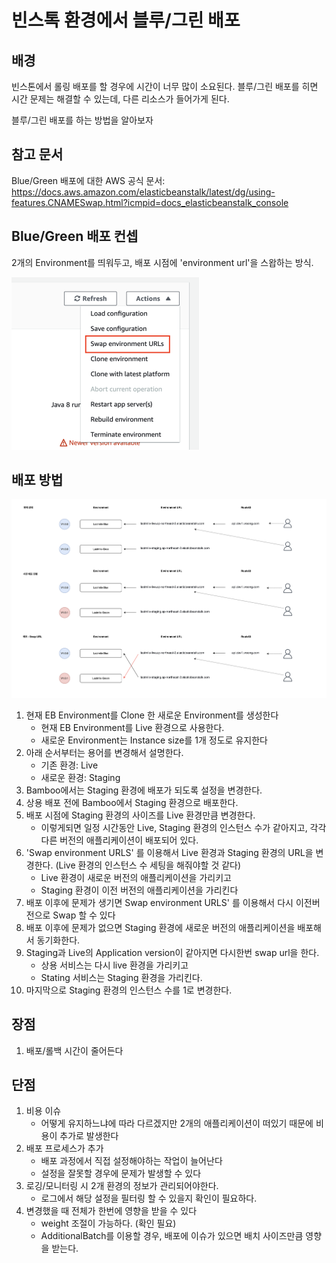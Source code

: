 # 빈스톡 환경에서 블루/그린 배포
## 배경
빈스톤에서 롤링 배포를 할 경우에 시간이 너무 많이 소요된다. 블루/그린 배포를 히면 시간 문제는 해결할 수 있는데, 다른 리소스가 들어가게 된다. 

블루/그린 배포를 하는 방법을 알아보자

## 참고 문서
Blue/Green 배포에 대한 AWS 공식 문서: https://docs.aws.amazon.com/elasticbeanstalk/latest/dg/using-features.CNAMESwap.html?icmpid=docs_elasticbeanstalk_console

## Blue/Green 배포 컨셉
2개의 Environment를 띄워두고, 배포 시점에 'environment url'을 스왑하는 방식. 

![컨셉](/AWS/Beanstalk/image/bluegreen01.png)

## 배포 방법
![방법](/AWS/Beanstalk/image/bluegreen02.png)

1. 현재 EB Environment를 Clone 한 새로운 Environment를 생성한다
   - 현재 EB Environment를 Live 환경으로 사용한다. 
   - 새로운 Environment는 Instance size를 1개 정도로 유지한다
2. 아래 순서부터는 용어를 변경해서 설명한다.
   - 기존 환경: Live
   - 새로운 환경: Staging
3. Bamboo에서는 Staging 환경에 배포가 되도록 설정을 변경한다. 
4. 상용 배포 전에 Bamboo에서 Staging 환경으로 배포한다. 
5. 배포 시점에 Staging 환경의 사이즈를 Live 환경만큼 변경한다. 
   - 이렇게되면 일정 시간동안 Live, Staging 환경의 인스턴스 수가 같아지고, 각각 다른 버전의 애플리케이션이 배포되어 있다. 
6. 'Swap environment URLS' 를 이용해서 Live 환경과 Staging 환경의 URL을 변경한다. (Live 환경의 인스턴스 수 세팅을 해줘야할 것 같다)
   - Live 환경이 새로운 버전의 애플리케이션을 가리키고
   - Staging 환경이 이전 버전의 애플리케이션을 가리킨다
7. 배포 이후에 문제가 생기면 Swap environment URLS' 를 이용해서 다시 이전버전으로 Swap 할 수 있다
8. 배포 이후에 문제가 없으면 Staging 환경에 새로운 버전의 애플리케이션을 배포해서 동기화한다. 
9. Staging과 Live의 Application version이 같아지면 다시한번 swap url을 한다. 
   - 상용 서비스는 다시 live 환경을 가리키고
   - Stating 서비스는 Staging 환경을 가리킨다. 
10. 마지막으로 Staging 환경의 인스턴스 수를 1로 변경한다. 

## 장점
1. 배포/롤백 시간이 줄어든다

## 단점
1. 비용 이슈
   - 어떻게 유지하느냐에 따라 다르겠지만 2개의 애플리케이션이 떠있기 때문에 비용이 추가로 발생한다
2. 배포 프로세스가 추가
   - 배포 과정에서 직접 설정해야하는 작업이 늘어난다
   - 설정을 잘못할 경우에 문제가 발생할 수 있다
3. 로깅/모니터링 시 2개 환경의 정보가 관리되어야한다. 
   - 로그에서 해당 설정을 필터링 할 수 있을지 확인이 필요하다. 
4. 변경했을 때 전체가 한번에 영향을 받을 수 있다
   - weight 조절이 가능하다. (확인 필요)
   - AdditionalBatch를 이용할 경우, 배포에 이슈가 있으면 배치 사이즈만큼 영향을 받는다.